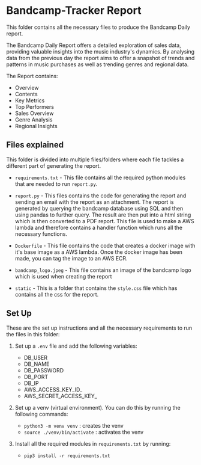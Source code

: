 # Bandcamp-Tracker Report

This folder contains all the necessary files to produce the Bandcamp Daily report.

The Bandcamp Daily Report offers a detailed exploration of sales data, providing valuable insights into the music industry's dynamics. By analysing data from the previous day the report aims to offer a snapshot of trends and patterns in music purchases as well as trending genres and regional data.

The Report contains:
- Overview
- Contents
- Key Metrics
- Top Performers
- Sales Overview
- Genre Analysis
- Regional Insights

## Files explained

This folder is divided into multiple files/folders where each file tackles a different part of generating the report.

- `requirements.txt` - This file contains all the required python modules that are needed to run `report.py`.

- `report.py` - This files contains the code for generating the report and sending an email with the report as an attachment. The report is generated by querying the bandcamp database using SQL and then using pandas to further query. The result are then put into a html string which is then converted to a PDF report. This file is used to make a AWS lambda and therefore contains a handler function which runs all the necessary functions.

- `Dockerfile` - This file contains the code that creates a docker image with it's base image as a AWS lambda. Once the docker image has been made, you can tag the image to an AWS ECR.

- `bandcamp_logo.jpeg` - This file contains an image of the bandcamp logo which is used when creating the report

- `static` - This is a folder that contains the `style.css` file which has contains all the css for the report.

## Set Up

These are the set up instructions and all the necessary requirements to run the files in this folder:

1. Set up a `.env` file and add the following variables:
    - DB_USER
    - DB_NAME
    - DB_PASSWORD
    - DB_PORT
    - DB_IP
    - AWS_ACCESS_KEY_ID_
    - AWS_SECRET_ACCESS_KEY_

2. Set up a venv (virtual environment). You can do this by running the following commands:
    - `python3 -m venv venv` : creates the venv
    - `source ./venv/bin/activate` : activates the venv

3. Install all the required modules in `requirements.txt` by running:
    - `pip3 install -r requirements.txt`

